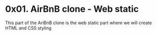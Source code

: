 # 0x01. AirBnB clone - Web static
This part of the AriBnB clone is the web static part where we will create
HTML and CSS styling